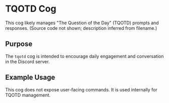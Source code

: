 # TQOTD Cog

This cog likely manages "The Question of the Day" (TQOTD) prompts and responses. (Source code not shown; description inferred from filename.)

## Purpose

The `tqotd` cog is intended to encourage daily engagement and conversation in the Discord server.

## Example Usage

This cog does not expose user-facing commands. It is used internally for TQOTD management.
